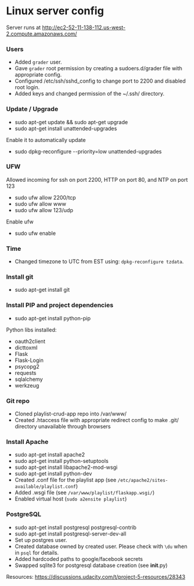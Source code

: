 # Linux server config
Server runs at http://ec2-52-11-138-112.us-west-2.compute.amazonaws.com/

### Users
- Added `grader` user.
- Gave `grader` root permission by creating a sudoers.d/grader file with appropriate config.
- Configured /etc/ssh/sshd_config to change port to 2200 and disabled root login.
- Added keys and changed permission of the ~/.ssh/ directory.

### Update / Upgrade
- sudo apt-get update && sudo apt-get upgrade
- sudo apt-get install unattended-upgrades

Enable it to automatically update
- sudo dpkg-reconfigure --priority=low unattended-upgrades

### UFW
Allowed incoming for ssh on port 2200, HTTP on port 80, and NTP on port 123
- sudo ufw allow 2200/tcp
- sudo ufw allow www
- sudo ufw allow 123/udp

Enable ufw
- sudo ufw enable

### Time
- Changed timezone to UTC from EST using: `dpkg-reconfigure tzdata`.

### Install git
- sudo apt-get install git

### Install PIP and project dependencies
- sudo apt-get install python-pip

Python libs installed:
- oauth2client
- dicttoxml
- Flask
- Flask-Login
- psycopg2
- requests
- sqlalchemy
- werkzeug

### Git repo
- Cloned playlist-crud-app repo into /var/www/
- Created .htaccess file with appropriate redirect config to make .git/ directory unavailable through browsers

### Install Apache
- sudo apt-get install apache2
- sudo apt-get install python-setuptools
- sudo apt-get install libapache2-mod-wsgi
- sudo apt-get install python-dev
- Created .conf file for the playlist app (see `/etc/apache2/sites-available/playlist.conf`)
- Added .wsgi file (see `/var/www/playlist/flaskapp.wsgi/`)
- Enabled virtual host (`sudo a2ensite playlist`)

### PostgreSQL
- sudo apt-get install postgresql postgresql-contrib
- sudo apt-get install postgresql-server-dev-all
- Set up postgres user.
- Created database owned by created user.
Please check with `\du` when in `psql` for details.
- Added hardcoded paths to google/facebook secrets
- Swapped sqlite3 for postgresql database creation (see __init__.py)

Resources:
https://discussions.udacity.com/t/project-5-resources/28343
